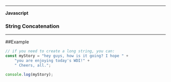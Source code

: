 ___

<strong>Javascript</strong>
<h3>String Concatenation</h3>

---

##Example

```javascript
// if you need to create a long string, you can:
const myStory = "hey guys, how is it going? I hope " +
    "you are enjoying today's WDI!" +
    " Cheers, all.";

console.log(myStory);
```


